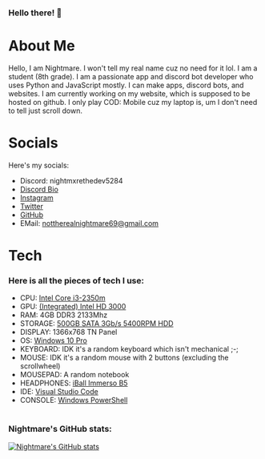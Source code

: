 ### Hello there! 👋

# About Me

Hello, I am Nightmare. I won't tell my real name cuz no need for it lol. I am a student (8th grade). I am a passionate app and discord bot developer who uses Python and JavaScript mostly. I can make apps, discord bots, and websites. I am currently working on my website, which is supposed to be hosted on github. I only play COD: Mobile cuz my laptop is, um I don't need to tell just scroll down.

# Socials

Here's my socials:

- Discord: nightmxrethedev5284
- [Discord Bio](https://discord.bio/Nightmare69)
- [Instagram](https://instagram.com/meiznightmare)
- [Twitter](https://twitter.com/dafakeNightmare)
- [GitHub](https://github.com/nightmxrethedev)
- EMail: nottherealnightmare69@gmail.com

# Tech

### Here is all the pieces of tech I use:
- CPU: [Intel Core i3-2350m](https://ark.intel.com/content/www/us/en/ark/products/53438/intel-core-i3-2350m-processor-3m-cache-2-30-ghz.html)
- GPU: [(Integrated) Intel HD 3000](https://www.notebookcheck.net/Intel-HD-Graphics-3000.37948.0.html)
- RAM: 4GB DDR3 2133Mhz
- STORAGE: [500GB SATA 3Gb/s 5400RPM HDD](https://www.amazon.in/Toshiba-2-5-inch-Laptop-5400rpm-MQ01ABD050V/dp/B0100ZM5QG/ref=sr_1_5?dchild=1&keywords=wd+blue+500gb+sata+3gbs+5400rpm+hdd&qid=1623033694&sr=8-5)
- DISPLAY: 1366x768 TN Panel
- OS: [Windows 10 Pro](https://www.microsoft.com/en-in/d/windows-10-pro/df77x4d43rkt?activetab=pivot%3aoverviewtab)
- KEYBOARD: IDK it's a random keyboard which isn't mechanical ;-;
- MOUSE: IDK it's a random mouse with 2 buttons (excluding the scrollwheel)
- MOUSEPAD: A random notebook
- HEADPHONES: [iBall Immerso B5](https://www.iball.co.in/Product/Technology-Accessories/Headsets/Clarity-Headsets/Immerso-B5/61545)
- IDE: [Visual Studio Code](https://code.visualstudio.com)
- CONSOLE: [Windows PowerShell](https://docs.microsoft.com/en-us/powershell/scripting/overview?view=powershell-7.1)

# 

### Nightmare's GitHub stats:

[![Nightmare's GitHub stats](https://github-readme-stats.vercel.app/api?username=nightmxre69)](https://github.com/anuraghazra/github-readme-stats)
